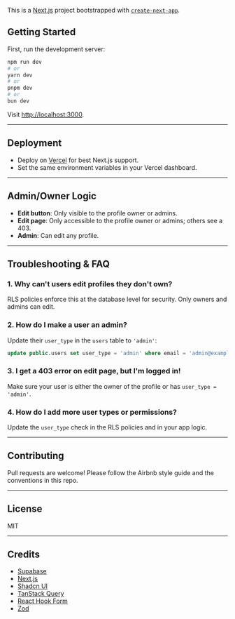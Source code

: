 This is a [Next.js](https://nextjs.org) project bootstrapped with [`create-next-app`](https://nextjs.org/docs/app/api-reference/cli/create-next-app).

## Getting Started

First, run the development server:

```bash
npm run dev
# or
yarn dev
# or
pnpm dev
# or
bun dev
```

Visit [http://localhost:3000](http://localhost:3000).

---

## Deployment

- Deploy on [Vercel](https://vercel.com/) for best Next.js support.
- Set the same environment variables in your Vercel dashboard.

---

## Admin/Owner Logic

- **Edit button**: Only visible to the profile owner or admins.
- **Edit page**: Only accessible to the profile owner or admins; others see a 403.
- **Admin**: Can edit any profile.

---

## Troubleshooting & FAQ

### 1. Why can't users edit profiles they don't own?
RLS policies enforce this at the database level for security. Only owners and admins can edit.

### 2. How do I make a user an admin?
Update their `user_type` in the `users` table to `'admin'`:

```sql
update public.users set user_type = 'admin' where email = 'admin@example.com';
```

### 3. I get a 403 error on edit page, but I'm logged in!
Make sure your user is either the owner of the profile or has `user_type = 'admin'`.

### 4. How do I add more user types or permissions?
Update the `user_type` check in the RLS policies and in your app logic.

---

## Contributing

Pull requests are welcome! Please follow the Airbnb style guide and the conventions in this repo.

---

## License

MIT

---

## Credits

- [Supabase](https://supabase.com/)
- [Next.js](https://nextjs.org/)
- [Shadcn UI](https://ui.shadcn.com/)
- [TanStack Query](https://tanstack.com/query/latest)
- [React Hook Form](https://react-hook-form.com/)
- [Zod](https://zod.dev/)
